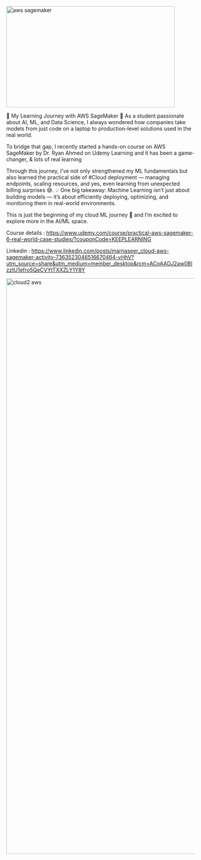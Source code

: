 <img width="450" height="270" alt="aws sagemaker" src="https://github.com/user-attachments/assets/3b988972-32c5-44f7-b423-57031608b868" />


🌟 My Learning Journey with AWS SageMaker 🌟
As a student passionate about AI, ML, and Data Science, I always wondered how companies take models from just code on a laptop to production-level solutions used in the real world.

To bridge that gap, I recently started a hands-on course on AWS SageMaker by Dr. Ryan Ahmed on Udemy Learning and it has been a game-changer, & lots of real learning

Through this journey, I’ve not only strengthened my ML fundamentals but also learned the practical side of #Cloud deployment — managing endpoints, scaling resources, and yes, even learning from unexpected billing surprises 😅.
💡 One big takeaway: Machine Learning isn’t just about building models — it’s about efficiently deploying, optimizing, and monitoring them in real-world environments.

This is just the beginning of my cloud ML journey 🚀 and I’m excited to explore more in the AI/ML space.

Course details : https://www.udemy.com/course/practical-aws-sagemaker-6-real-world-case-studies/?couponCode=KEEPLEARNING



Linkedin : https://www.linkedin.com/posts/marnaseer_cloud-aws-sagemaker-activity-7363523046516670464-vHhV?utm_source=share&utm_medium=member_desktop&rcm=ACoAADJ2aw0BIzztU1efro5QeCVYtTXXZLY1Y8Y


<img width="1536" height="1536" alt="cloud2 aws" src="https://github.com/user-attachments/assets/dc335d5c-7024-4e6f-a2c5-8c7b45189da2" />
